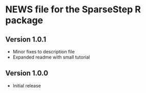 # NEWS file for the SparseStep R package

## Version 1.0.1

* Minor fixes to description file
* Expanded readme with small tutorial

## Version 1.0.0

* Initial release
